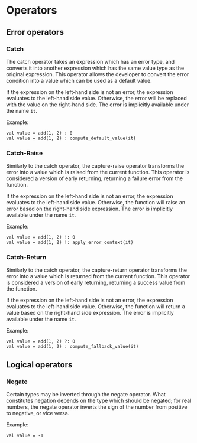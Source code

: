 # Operators

## Error operators

### Catch

The catch operator takes an expression which has an error type, and converts it into another expression which has the
same value type as the original expression. This operator allows the developer to convert the error condition into a
value which can be used as a default value.

If the expression on the left-hand side is not an error, the expression evaluates to the left-hand side value.
Otherwise, the error will be replaced with the value on the right-hand side. The error is implicitly available under the
name `it`.

Example:

```derg
val value = add(1, 2) : 0
val value = add(1, 2) : compute_default_value(it)
```

### Catch-Raise

Similarly to the catch operator, the capture-raise operator transforms the error into a value which is raised from the
current function. This operator is considered a version of early returning, returning a failure error from the function.

If the expression on the left-hand side is not an error, the expression evaluates to the left-hand side value.
Otherwise, the function will raise an error based on the right-hand side expression. The error is implicitly available
under the name `it`.

Example:

```derg
val value = add(1, 2) !: 0
val value = add(1, 2) !: apply_error_context(it)
```

### Catch-Return

Similarly to the catch operator, the capture-return operator transforms the error into a value which is returned from
the current function. This operator is considered a version of early returning, returning a success value from the
function.

If the expression on the left-hand side is not an error, the expression evaluates to the left-hand side value.
Otherwise, the function will return a value based on the right-hand side expression. The error is implicitly available
under the name `it`.

Example:

```derg
val value = add(1, 2) ?: 0
val value = add(1, 2) : compute_fallback_value(it)
```

## Logical operators

### Negate

Certain types may be inverted through the negate operator. What constitutes negation depends on the type which should be
negated; for real numbers, the negate operator inverts the sign of the number from positive to negative, or vice versa.

Example:

```derg
val value = -1
```
